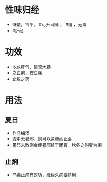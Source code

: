 # 性味归经
- 味酸，气平， #可升可降 ， #阳 ，无毒
-  #肝经 
# 功效
- 收敛肝气，固涩大肠
- 之血痢，安虫痛
- 止脱之药
# 用法
## 夏日
- 作乌梅汤
- 腹中无暑邪，则可以敛肺而止渴
- 暑邪未散则会使暑邪结于肠胃，秋冬之时变为痢
## 止痢
- 乌梅止痢有速功，缠绵久病要慎用
